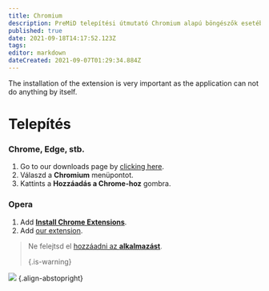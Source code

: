 ```yaml
---
title: Chromium
description: PreMiD telepítési útmutató Chromium alapú böngészők esetében
published: true
date: 2021-09-18T14:17:52.123Z
tags: 
editor: markdown
dateCreated: 2021-09-07T01:29:34.884Z
---
```


The installation of the extension is very important as the application can not do anything by itself.

# Telepítés
### Chrome, Edge, stb.
1. Go to our downloads page by [clicking here](https://premid.app/downloads).
2. Válaszd a **Chromium** menüpontot.
3. Kattints a **Hozzáadás a Chrome-hoz** gombra.

### Opera
1. Add **[Install Chrome Extensions](https://addons.opera.com/en/extensions/details/install-chrome-extensions/)**.
2. Add [our extension](https://premid.app/downloads).

> Ne felejtsd el [hozzáadni az **alkalmazást**](/install). 
> 
> {.is-warning}

![](https://img.icons8.com/color/2x/chrome.png) {.align-abstopright}